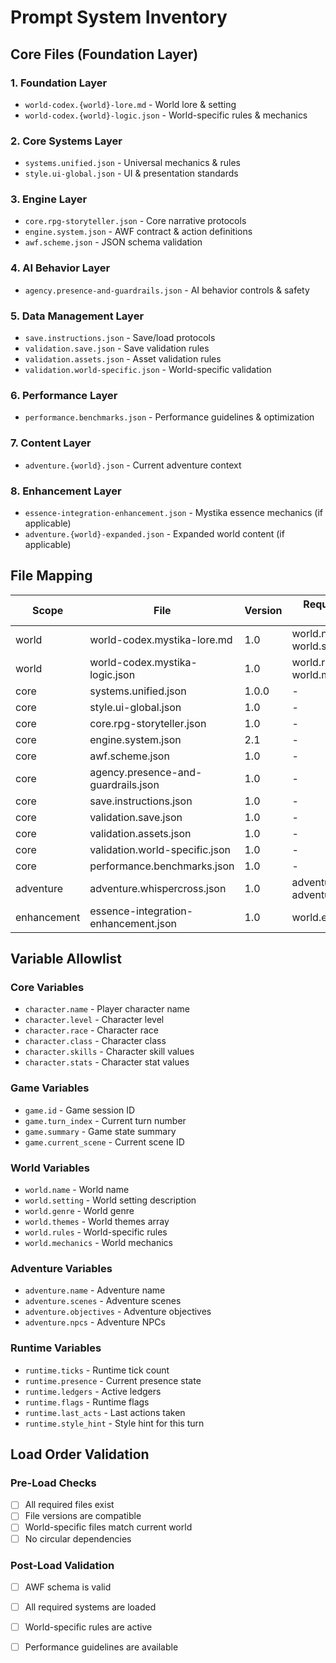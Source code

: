 # Prompt System Inventory

## Core Files (Foundation Layer)

### 1. Foundation Layer
- `world-codex.{world}-lore.md` - World lore & setting
- `world-codex.{world}-logic.json` - World-specific rules & mechanics

### 2. Core Systems Layer  
- `systems.unified.json` - Universal mechanics & rules
- `style.ui-global.json` - UI & presentation standards

### 3. Engine Layer
- `core.rpg-storyteller.json` - Core narrative protocols
- `engine.system.json` - AWF contract & action definitions
- `awf.scheme.json` - JSON schema validation

### 4. AI Behavior Layer
- `agency.presence-and-guardrails.json` - AI behavior controls & safety

### 5. Data Management Layer
- `save.instructions.json` - Save/load protocols
- `validation.save.json` - Save validation rules
- `validation.assets.json` - Asset validation rules
- `validation.world-specific.json` - World-specific validation

### 6. Performance Layer
- `performance.benchmarks.json` - Performance guidelines & optimization

### 7. Content Layer
- `adventure.{world}.json` - Current adventure context

### 8. Enhancement Layer
- `essence-integration-enhancement.json` - Mystika essence mechanics (if applicable)
- `adventure.{world}-expanded.json` - Expanded world content (if applicable)

## File Mapping

| Scope | File | Version | Required Context Keys | Load Order |
|-------|------|---------|----------------------|------------|
| world | world-codex.mystika-lore.md | 1.0 | world.name, world.setting | 1 |
| world | world-codex.mystika-logic.json | 1.0 | world.rules, world.mechanics | 2 |
| core | systems.unified.json | 1.0.0 | - | 3 |
| core | style.ui-global.json | 1.0 | - | 4 |
| core | core.rpg-storyteller.json | 1.0 | - | 5 |
| core | engine.system.json | 2.1 | - | 6 |
| core | awf.scheme.json | 1.0 | - | 7 |
| core | agency.presence-and-guardrails.json | 1.0 | - | 8 |
| core | save.instructions.json | 1.0 | - | 9 |
| core | validation.save.json | 1.0 | - | 10 |
| core | validation.assets.json | 1.0 | - | 11 |
| core | validation.world-specific.json | 1.0 | - | 12 |
| core | performance.benchmarks.json | 1.0 | - | 13 |
| adventure | adventure.whispercross.json | 1.0 | adventure.name, adventure.scenes | 14 |
| enhancement | essence-integration-enhancement.json | 1.0 | world.essence_system | 15 |

## Variable Allowlist

### Core Variables
- `character.name` - Player character name
- `character.level` - Character level
- `character.race` - Character race
- `character.class` - Character class
- `character.skills` - Character skill values
- `character.stats` - Character stat values

### Game Variables
- `game.id` - Game session ID
- `game.turn_index` - Current turn number
- `game.summary` - Game state summary
- `game.current_scene` - Current scene ID

### World Variables
- `world.name` - World name
- `world.setting` - World setting description
- `world.genre` - World genre
- `world.themes` - World themes array
- `world.rules` - World-specific rules
- `world.mechanics` - World mechanics

### Adventure Variables
- `adventure.name` - Adventure name
- `adventure.scenes` - Adventure scenes
- `adventure.objectives` - Adventure objectives
- `adventure.npcs` - Adventure NPCs

### Runtime Variables
- `runtime.ticks` - Runtime tick count
- `runtime.presence` - Current presence state
- `runtime.ledgers` - Active ledgers
- `runtime.flags` - Runtime flags
- `runtime.last_acts` - Last actions taken
- `runtime.style_hint` - Style hint for this turn

## Load Order Validation

### Pre-Load Checks
- [ ] All required files exist
- [ ] File versions are compatible
- [ ] World-specific files match current world
- [ ] No circular dependencies

### Post-Load Validation
- [ ] AWF schema is valid
- [ ] All required systems are loaded
- [ ] World-specific rules are active
- [ ] Performance guidelines are available



